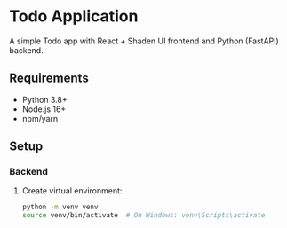 # Todo Application

A simple Todo app with React + Shaden UI frontend and Python (FastAPI) backend.

## Requirements

- Python 3.8+
- Node.js 16+
- npm/yarn

## Setup

### Backend

1. Create virtual environment:
   ```bash
   python -m venv venv
   source venv/bin/activate  # On Windows: venv\Scripts\activate
